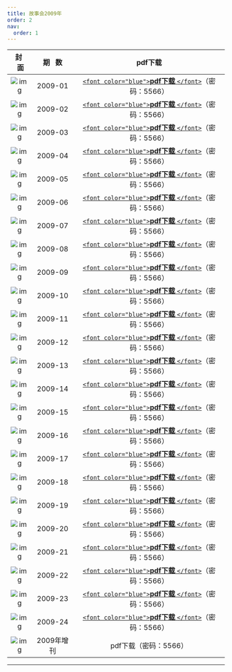 ```yaml
---
title: 故事会2009年
order: 2
nav:
  order: 1
---
```

|                            封   面                            | 期   数 |                                                            pdf下载                                                            |
| :--------------------------------------------------------------: | :--------: | :---------------------------------------------------------------------------------------------------------------------------: |
|   ![img](../../../public/images/gushihui/gsh2009/gsh200901.jpg)   |  2009-01  | [`<font color="blue">`**pdf下载** `</font>`](https://url97.ctfile.com/f/799297-1457775316-bbd620?p=5566)（密码：5566） |
|   ![img](../../../public/images/gushihui/gsh2009/gsh200902.jpg)   |  2009-02  | [`<font color="blue">`**pdf下载** `</font>`](https://url97.ctfile.com/f/799297-1457775322-02822c?p=5566)（密码：5566） |
|   ![img](../../../public/images/gushihui/gsh2009/gsh200903.jpg)   |  2009-03  | [`<font color="blue">`**pdf下载** `</font>`](https://url97.ctfile.com/f/799297-1457775337-5f7185?p=5566)（密码：5566） |
|   ![img](../../../public/images/gushihui/gsh2009/gsh200904.jpg)   |  2009-04  | [`<font color="blue">`**pdf下载** `</font>`](https://url97.ctfile.com/f/799297-1457775349-4041f9?p=5566)（密码：5566） |
|   ![img](../../../public/images/gushihui/gsh2009/gsh200905.jpg)   |  2009-05  | [`<font color="blue">`**pdf下载** `</font>`](https://url97.ctfile.com/f/799297-1457775361-3814a4?p=5566)（密码：5566） |
|   ![img](../../../public/images/gushihui/gsh2009/gsh200906.jpg)   |  2009-06  | [`<font color="blue">`**pdf下载** `</font>`](https://url97.ctfile.com/f/799297-1457775373-633f72?p=5566)（密码：5566） |
|   ![img](../../../public/images/gushihui/gsh2009/gsh200907.jpg)   |  2009-07  | [`<font color="blue">`**pdf下载** `</font>`](https://url97.ctfile.com/f/799297-1457775382-7cd98e?p=5566)（密码：5566） |
|   ![img](../../../public/images/gushihui/gsh2009/gsh200908.jpg)   |  2009-08  | [`<font color="blue">`**pdf下载** `</font>`](https://url97.ctfile.com/f/799297-1457775397-7c578c?p=5566)（密码：5566） |
|   ![img](../../../public/images/gushihui/gsh2009/gsh200909.jpg)   |  2009-09  | [`<font color="blue">`**pdf下载** `</font>`](https://url97.ctfile.com/f/799297-1457775406-72e079?p=5566)（密码：5566） |
|   ![img](../../../public/images/gushihui/gsh2009/gsh200910.jpg)   |  2009-10  | [`<font color="blue">`**pdf下载** `</font>`](https://url97.ctfile.com/f/799297-1457775421-2d2dde?p=5566)（密码：5566） |
|   ![img](../../../public/images/gushihui/gsh2009/gsh200911.jpg)   |  2009-11  | [`<font color="blue">`**pdf下载** `</font>`](https://url97.ctfile.com/f/799297-1457775436-486311?p=5566)（密码：5566） |
|   ![img](../../../public/images/gushihui/gsh2009/gsh200912.jpg)   |  2009-12  | [`<font color="blue">`**pdf下载** `</font>`](https://url97.ctfile.com/f/799297-1457775445-7c5f57?p=5566)（密码：5566） |
|   ![img](../../../public/images/gushihui/gsh2009/gsh200913.jpg)   |  2009-13  | [`<font color="blue">`**pdf下载** `</font>`](https://url97.ctfile.com/f/799297-1457775457-701593?p=5566)（密码：5566） |
|   ![img](../../../public/images/gushihui/gsh2009/gsh200914.jpg)   |  2009-14  | [`<font color="blue">`**pdf下载** `</font>`](https://url97.ctfile.com/f/799297-1457775466-976620?p=5566)（密码：5566） |
|   ![img](../../../public/images/gushihui/gsh2009/gsh200915.jpg)   |  2009-15  | [`<font color="blue">`**pdf下载** `</font>`](https://url97.ctfile.com/f/799297-1457775481-d37671?p=5566)（密码：5566） |
|   ![img](../../../public/images/gushihui/gsh2009/gsh200916.jpg)   |  2009-16  | [`<font color="blue">`**pdf下载** `</font>`](https://url97.ctfile.com/f/799297-1457775490-5815fb?p=5566)（密码：5566） |
|   ![img](../../../public/images/gushihui/gsh2009/gsh200917.jpg)   |  2009-17  | [`<font color="blue">`**pdf下载** `</font>`](https://url97.ctfile.com/f/799297-1457775508-c4131f?p=5566)（密码：5566） |
|   ![img](../../../public/images/gushihui/gsh2009/gsh200918.jpg)   |  2009-18  | [`<font color="blue">`**pdf下载** `</font>`](https://url97.ctfile.com/f/799297-1457775520-2368da?p=5566)（密码：5566） |
|   ![img](../../../public/images/gushihui/gsh2009/gsh200919.jpg)   |  2009-19  | [`<font color="blue">`**pdf下载** `</font>`](https://url97.ctfile.com/f/799297-1457775526-5b0d9b?p=5566)（密码：5566） |
|   ![img](../../../public/images/gushihui/gsh2009/gsh200920.jpg)   |  2009-20  | [`<font color="blue">`**pdf下载** `</font>`](https://url97.ctfile.com/f/799297-1457775535-fecb7f?p=5566)（密码：5566） |
|   ![img](../../../public/images/gushihui/gsh2009/gsh200921.jpg)   |  2009-21  | [`<font color="blue">`**pdf下载** `</font>`](https://url97.ctfile.com/f/799297-1457775547-b7536c?p=5566)（密码：5566） |
|   ![img](../../../public/images/gushihui/gsh2009/gsh200922.jpg)   |  2009-22  | [`<font color="blue">`**pdf下载** `</font>`](https://url97.ctfile.com/f/799297-1457775556-6c96eb?p=5566)（密码：5566） |
|   ![img](../../../public/images/gushihui/gsh2009/gsh200923.jpg)   |  2009-23  | [`<font color="blue">`**pdf下载** `</font>`](https://url97.ctfile.com/f/799297-1457775580-1ad91b?p=5566)（密码：5566） |
|   ![img](../../../public/images/gushihui/gsh2009/gsh200924.jpg)   |  2009-24  | [`<font color="blue">`**pdf下载** `</font>`](https://url97.ctfile.com/f/799297-1457775598-91ff88?p=5566)（密码：5566） |
| ![img](../../../public/images/gushihui/gsh2009/gsh2009zengkan.jpg) | 2009年增刊 |                                                     pdf下载（密码：5566）                                                     |

---
